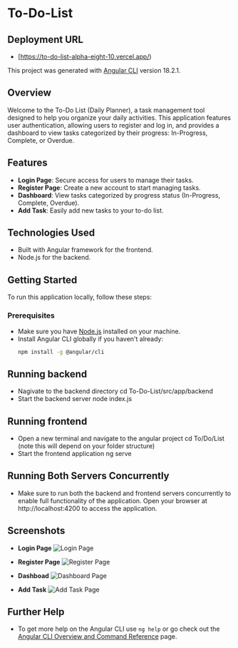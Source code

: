 # To-Do-List

## Deployment URL
* [https://to-do-list-alpha-eight-10.vercel.app/)

This project was generated with [Angular CLI](https://github.com/angular/angular-cli) version 18.2.1.

## Overview

Welcome to the To-Do List (Daily Planner), a task management tool designed to help you organize your daily activities. This application features user authentication, allowing users to register and log in, and provides a dashboard to view tasks categorized by their progress: In-Progress, Complete, or Overdue.

## Features

- **Login Page**: Secure access for users to manage their tasks.
- **Register Page**: Create a new account to start managing tasks.
- **Dashboard**: View tasks categorized by progress status (In-Progress, Complete, Overdue).
- **Add Task**: Easily add new tasks to your to-do list.

## Technologies Used

- Built with Angular framework for the frontend.
- Node.js for the backend.

## Getting Started

To run this application locally, follow these steps:

### Prerequisites

- Make sure you have [Node.js](https://nodejs.org/) installed on your machine.
- Install Angular CLI globally if you haven't already:
  ```bash
  npm install -g @angular/cli


## Running backend
- Nagivate to the backend directory
     cd To-Do-List/src/app/backend
- Start the backend server
    node index.js


## Running frontend
- Open a new terminal and navigate to the angular project
    cd To/Do/List (note this will depend on your folder structure)
- Start the frontend application 
    ng serve

## Running Both Servers Concurrently
- Make sure to run both the backend and frontend servers concurrently to enable full functionality of the application.
    Open your browser at http://localhost:4200 to access the application.

## Screenshots

- **Login Page**
    ![Login Page](loginpage.jpeg)

- **Register Page**
    ![Register Page](registerpage.jpeg)

- **Dashboad**
    ![Dashboard Page](dashboardpage.jpeg)

- **Add Task**
    ![Add Task Page](addtaskpage.jpeg)


## Further Help
- To get more help on the Angular CLI use `ng help` or go check out the [Angular CLI Overview and Command Reference](https://angular.dev/tools/cli) page.





